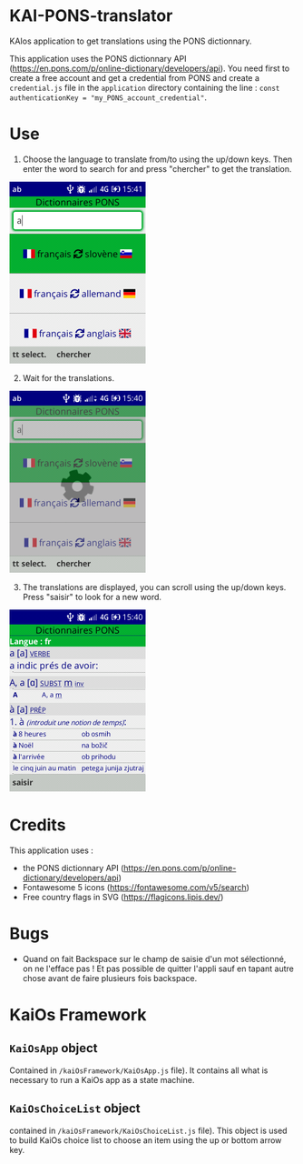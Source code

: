 # KAI-PONS-translator
KAIos application to get translations using the PONS dictionnary.

This application uses the PONS dictionnary API (https://en.pons.com/p/online-dictionary/developers/api). You need first to create a free account and get a credential from PONS and create a `credential.js` file in the `application` directory containing the line : `const authenticationKey = "my_PONS_account_credential"`.

# Use
1) Choose the language to translate from/to using the up/down keys. Then enter the word to search for and press "chercher" to get the translation.  

![input screen](screen_copies/input_screen.png)  

2) Wait for the translations.  

![searching screen](screen_copies/searching_screen.png)  

3) The translations are displayed, you can scroll using the up/down keys. Press "saisir" to look for a new word.  

![translation screen](screen_copies/translation_screen.png)  

# Credits

This application uses :
- the PONS dictionnary API (https://en.pons.com/p/online-dictionary/developers/api)
- Fontawesome 5 icons (https://fontawesome.com/v5/search)
- Free country flags in SVG (https://flagicons.lipis.dev/)

# Bugs
- Quand on fait Backspace sur le champ de saisie d'un mot sélectionné, on ne l'efface pas ! Et pas possible de quitter l'appli sauf en tapant autre chose avant de faire plusieurs fois backspace.


# KaiOs Framework
## `KaiOsApp` object
Contained in `/kaiOsFramework/KaiOsApp.js` file). It contains all what is necessary to run a KaiOs app as a state machine.

## `KaiOsChoiceList` object
contained in `/kaiOsFramework/KaiOsChoiceList.js` file). This object is used to build KaiOs choice list to choose an item using the up or bottom arrow key.
